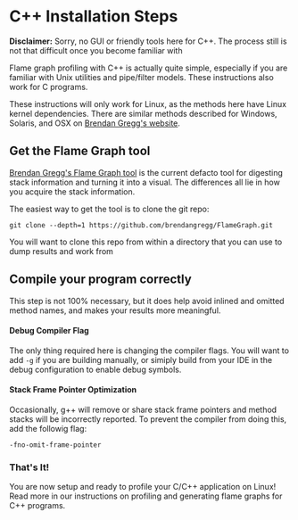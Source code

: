 # C++ Installation Steps

**Disclaimer:** Sorry, no GUI or friendly tools here for C++. The process still is not that difficult once you become familiar with

Flame graph profiling with C++ is actually quite simple, especially if you are familiar with Unix utilities and pipe/filter models. These instructions also work for C programs.

These instructions will only work for Linux, as the methods here have Linux kernel dependencies. There are similar methods described for Windows, Solaris, and OSX on [Brendan Gregg's website](http://www.brendangregg.com/FlameGraphs/cpuflamegraphs.html#Instructions).

## Get the Flame Graph tool

[Brendan Gregg's Flame Graph tool](https://github.com/brendangregg/FlameGraph) is the current defacto tool for digesting stack information and turning it into a visual. The differences all lie in how you acquire the stack information.

The easiest way to get the tool is to clone the git repo:

```git clone --depth=1 https://github.com/brendangregg/FlameGraph.git```

You will want to clone this repo from within a directory that you can use to dump results and work from


## Compile your program correctly

This step is not 100% necessary, but it does help avoid inlined and omitted method names, and makes your results more meaningful.

#### Debug Compiler Flag

The only thing required here is changing the compiler flags. You will want to add ```-g``` if you are building manually, or simiply build from your IDE in the debug configuration to enable debug symbols.

#### Stack Frame Pointer Optimization

Occasionally, g++ will remove or share stack frame pointers and method stacks will be incorrectly reported. To prevent the compiler from doing this, add the followig flag:

```-fno-omit-frame-pointer```

### That's It!

You are now setup and ready to profile your C/C++ application on Linux! Read more in our instructions on profiling and generating flame graphs for C++ programs.
